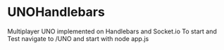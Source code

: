 # UNOHandlebars
Multiplayer UNO implemented on Handlebars and Socket.io
To start and Test navigate to /UNO and start with 
node app.js
